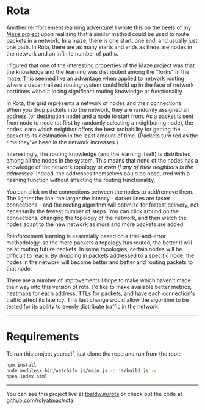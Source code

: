 Rota
====

Another reinforcement learning adventure! I wrote this on the heels of my [Maze project](https://tbaldw.in/maze) upon realizing that a similar method could be used to route packets in a network. In a maze, there is one start, one end, and usually just one path. In Rota, there are as many starts and ends as there are nodes in the network and an infinite number of paths.

I figured that one of the interesting properties of the Maze project was that the knowledge and the learning was distributed among the "forks" in the maze. This seemed like an advantage when applied to network routing where a decentralized routing system could hold up in the face of network partitions without losing significant routing knowledge or functionality.

In Rota, the grid represents a network of nodes and their connections. When you drop packets into the network, they are randomly assigned an address (or destination node) and a node to start from. As a packet is sent from node to node (at first by randomly selecting a neighboring node), the nodes learn which neighbor offers the best probability for getting the packet to its destination in the least amount of time. (Packets turn red as the time they've been in the network increases.)

Interestingly, the routing knowledge (and the learning itself) is distributed among all the nodes in the system. This means that none of the nodes has a knowledge of the network topology or _even if any of their neighbors is the addressee_. Indeed, the addresses themselves could be obscurred with a hashing function without affecting the routing functionality.

You can click on the connections between the nodes to add/remove them. The lighter the line, the larger the latency - darker lines are faster connections - and the routing algorithm will optimize for fastest delivery, not necessarily the fewest number of steps. You can click around on the connections, changing the topology of the network, and then watch the nodes adapt to the new network as more and more packets are added.

Reinforcement learning is essentially based on a trial-and-error methodology, so the more packets a topology has routed, the better it will be at routing future packets. In some topologies, certain nodes will be difficult to reach. By dropping in packets addressed to a specific node, the nodes in the network will become better and better and routing packets to that node.

There are a number of improvements I hope to make which haven't made their way into this version of rota. I'd like to make available better metrics, heatmaps for each address, TTLs for packets, and have each connection's traffic affect its latency. This last change would allow the algorithm to be tested for its ability to evenly distribute traffic in the network.

------------------------

# Requirements

To run this project yourself, just clone the repo and run from the root:

```bash
npm install
node_modules/.bin/watchify js/main.js -o js/build.js -v
open index.html
```

------------------------

You can see this project live at [tbaldw.in/rota](https://tbaldw.in/rota) or check out the code at [github.com/rolyatmax/rota](https://github.com/rolyatmax/rota).
